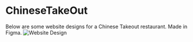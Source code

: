 # ChineseTakeOut
Below are some website designs for a Chinese Takeout restaurant. Made in Figma.
![Website Design](https://github.com/jameBroa/ChineseTakeOut/blob/main/important%20frames.png)
